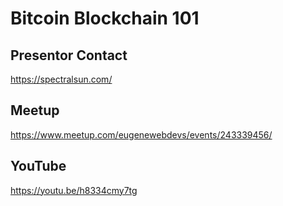 # Bitcoin Blockchain 101

## Presentor Contact
https://spectralsun.com/

## Meetup
https://www.meetup.com/eugenewebdevs/events/243339456/

## YouTube
https://youtu.be/h8334cmy7tg
